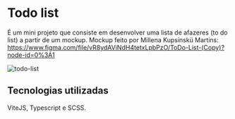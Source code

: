 # Todo list
É um mini projeto que consiste em desenvolver uma lista de afazeres (to do list) a partir de um mockup.
Mockup feito por Millena Kupsinskü Martins: https://www.figma.com/file/vR8ydAViNdH4tetxLpbPzO/ToDo-List-(Copy)?node-id=0%3A1


![todo-list](https://github.com/isaqueback/desafio-1-ignite-to-do-list/assets/57162541/c5505ecd-3a03-4438-973a-3be1b795f540)

## Tecnologias utilizadas
ViteJS, Typescript e SCSS.